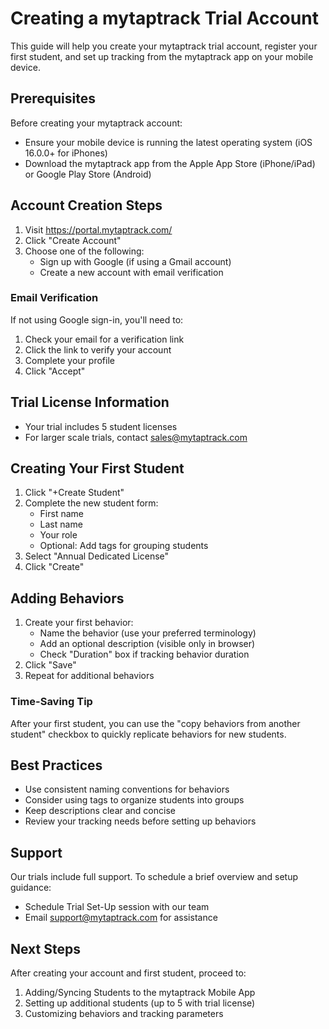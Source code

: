 # Creating a mytaptrack Trial Account

This guide will help you create your mytaptrack trial account, register your first student, and set up tracking from the mytaptrack app on your mobile device.

## Prerequisites

Before creating your mytaptrack account:
- Ensure your mobile device is running the latest operating system (iOS 16.0.0+ for iPhones)
- Download the mytaptrack app from the Apple App Store (iPhone/iPad) or Google Play Store (Android)

## Account Creation Steps

1. Visit https://portal.mytaptrack.com/
2. Click "Create Account"
3. Choose one of the following:
   - Sign up with Google (if using a Gmail account)
   - Create a new account with email verification

### Email Verification
If not using Google sign-in, you'll need to:
1. Check your email for a verification link
2. Click the link to verify your account
3. Complete your profile
4. Click "Accept"

## Trial License Information

- Your trial includes 5 student licenses
- For larger scale trials, contact sales@mytaptrack.com

## Creating Your First Student

1. Click "+Create Student"
2. Complete the new student form:
   - First name
   - Last name
   - Your role
   - Optional: Add tags for grouping students
3. Select "Annual Dedicated License"
4. Click "Create"

## Adding Behaviors

1. Create your first behavior:
   - Name the behavior (use your preferred terminology)
   - Add an optional description (visible only in browser)
   - Check "Duration" box if tracking behavior duration
2. Click "Save"
3. Repeat for additional behaviors

### Time-Saving Tip
After your first student, you can use the "copy behaviors from another student" checkbox to quickly replicate behaviors for new students.

## Best Practices

- Use consistent naming conventions for behaviors
- Consider using tags to organize students into groups
- Keep descriptions clear and concise
- Review your tracking needs before setting up behaviors

## Support

Our trials include full support. To schedule a brief overview and setup guidance:
- Schedule Trial Set-Up session with our team
- Email support@mytaptrack.com for assistance

## Next Steps

After creating your account and first student, proceed to:
1. Adding/Syncing Students to the mytaptrack Mobile App
2. Setting up additional students (up to 5 with trial license)
3. Customizing behaviors and tracking parameters